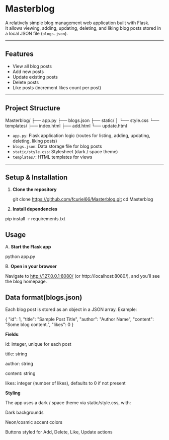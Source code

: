 # Masterblog

A relatively simple blog management web application built with Flask.  
It allows viewing, adding, updating, deleting, and liking blog posts stored in a local JSON file (`blogs.json`).

---

## Features

- View all blog posts
- Add new posts
- Update existing posts
- Delete posts
- Like posts (increment likes count per post)

---

## Project Structure

Masterblog/
├── app.py
├── blogs.json
├── static/
│ └── style.css
└── templates/
├── index.html
├── add.html
└── update.html


- `app.py`: Flask application logic (routes for listing, adding, updating, deleting, liking posts)  
- `blogs.json`: Data storage file for blog posts  
- `static/style.css`: Stylesheet (dark / space theme)  
- `templates/`: HTML templates for views

---

## Setup & Installation

1. **Clone the repository**

   git clone https://github.com/fcuriel66/Masterblog.git
   cd Masterblog

2. **Install dependencies**

pip install -r requirements.txt

## Usage

A. **Start the Flask app**

python app.py

B. **Open in your browser**

Navigate to http://127.0.0.1:8080/ (or http://localhost:8080/), and you’ll see the blog homepage.

## Data format(blogs.json)

Each blog post is stored as an object in a JSON array. Example:

{
  "id": 1,
  "title": "Sample Post Title",
  "author": "Author Name",
  "content": "Some blog content.",
  "likes": 0
}


**Fields**:

id: integer, unique for each post

title: string

author: string

content: string

likes: integer (number of likes), defaults to 0 if not present

**Styling**

The app uses a dark / space theme via static/style.css, with:

Dark backgrounds

Neon/cosmic accent colors

Buttons styled for Add, Delete, Like, Update actions
